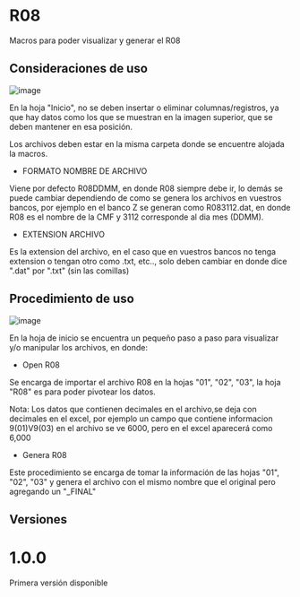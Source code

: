 # R08

Macros para poder visualizar y generar el R08 

## Consideraciones de uso

![image](https://user-images.githubusercontent.com/36990078/150664437-8198085a-4d0c-465e-8edf-a028a1551c4b.png)

En la hoja "Inicio", no se deben insertar o eliminar columnas/registros, ya que hay datos como los que se muestran en la imagen superior, 
que se deben mantener en esa posición.

Los archivos deben estar en la misma carpeta donde se encuentre alojada la macros.

* FORMATO NOMBRE DE ARCHIVO

Viene por defecto R08DDMM, en donde R08 siempre debe ir, lo demás se puede cambiar dependiendo de como se genera los archivos en vuestros bancos,
por ejemplo en el banco Z se generan como R083112.dat, en donde R08 es el nombre de la CMF y 3112 corresponde al dia mes (DDMM).


* EXTENSION ARCHIVO

Es la extension del archivo, en el caso que en vuestros bancos no tenga extension o tengan otro como .txt, etc.., solo deben cambiar en donde dice ".dat" por ".txt" (sin las comillas)


## Procedimiento de uso


![image](https://user-images.githubusercontent.com/36990078/150664461-270dd009-9cd6-425e-a950-539b7df33668.png)


En la hoja de inicio se encuentra un pequeño paso a paso para visualizar y/o manipular los archivos, en donde:

*  Open R08

Se encarga de importar el archivo R08 en la hojas "01", "02", "03", la hoja "R08" es para poder pivotear los datos.

Nota: Los datos que contienen decimales en el archivo,se deja con decimales en el excel, por ejemplo un campo que contiene informacion 9(01)V9(03) en el archivo se ve 6000,
pero en el excel aparecerá como 6,000

*  Genera R08

Este procedimiento se encarga de tomar la información de las hojas "01", "02", "03" y genera el archivo con el mismo nombre que el original pero agregando un "_FINAL"


## Versiones

# 1.0.0

Primera versión disponible
